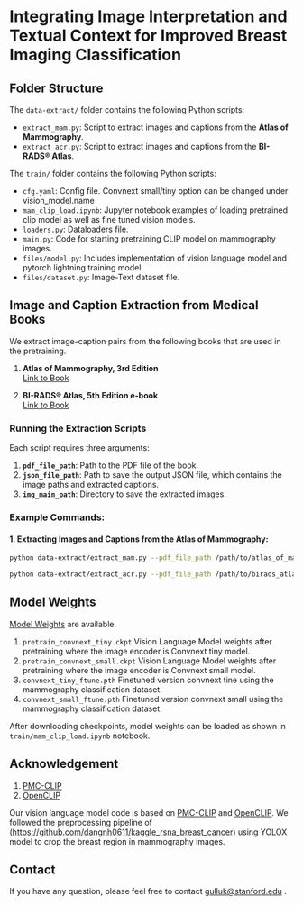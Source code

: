 # Integrating Image Interpretation and Textual Context for Improved Breast Imaging Classification



## Folder Structure

The `data-extract/` folder contains the following Python scripts:

- `extract_mam.py`: Script to extract images and captions from the **Atlas of Mammography**.
- `extract_acr.py`: Script to extract images and captions from the **BI-RADS® Atlas**.

The `train/` folder contains the following Python scripts:

- `cfg.yaml`: Config file. Convnext small/tiny option can be changed under vision_model.name 
- `mam_clip_load.ipynb`: Jupyter notebook examples of loading pretrained clip model as well as fine tuned vision models.
- `loaders.py`: Dataloaders file.
- `main.py`: Code for starting pretraining CLIP model on mammography images.
- `files/model.py`: Includes implementation of vision language model and pytorch lightning training model.
- `files/dataset.py`: Image-Text dataset file.

## Image and Caption Extraction from Medical Books

We extract image-caption pairs from the following books that are used in the pretraining.

1. **Atlas of Mammography, 3rd Edition**  
   [Link to Book](https://www.amazon.com/Atlas-Mammography-Ellen-Shaw-deParedes/dp/0781764335)

2. **BI-RADS® Atlas, 5th Edition e-book**  
   [Link to Book](https://www.acr.org/Clinical-Resources/Reporting-and-Data-Systems/Bi-Rads)


### Running the Extraction Scripts

Each script requires three arguments:

1. **`pdf_file_path`**: Path to the PDF file of the book.
2. **`json_file_path`**: Path to save the output JSON file, which contains the image paths and extracted captions.
3. **`img_main_path`**: Directory to save the extracted images.

### Example Commands:

#### 1. Extracting Images and Captions from the Atlas of Mammography:

```bash
python data-extract/extract_mam.py --pdf_file_path /path/to/atlas_of_mammography.pdf --json_file_path /path/to/output/atlas_mammography_data.json --img_main_path /path/to/save/images/atlas_of_mammography_images/

python data-extract/extract_acr.py --pdf_file_path /path/to/birads_atlas.pdf --json_file_path /path/to/output/birads_atlas_data.json --img_main_path /path/to/save/images/birads_atlas_images/
```

## Model Weights
   [Model Weights](https://drive.google.com/drive/folders/1faHwdyjpDB5yQX0acgBlT8A3KgsVI2MM?usp=drive_link) are available.
   1. `pretrain_convnext_tiny.ckpt` Vision Language Model weights after pretraining where the image encoder is Convnext tiny model. 
   2. `pretrain_convnext_small.ckpt`  Vision Language Model weights after pretraining where the image encoder is Convnext small model. 
   3. `convnext_tiny_ftune.pth`  Finetuned version convnext tine using the mammography classification dataset.
   4. `convnext_small_ftune.pth`  Finetuned version convnext small using the mammography classification dataset.

   After downloading checkpoints, model weights can be loaded as shown in `train/mam_clip_load.ipynb` notebook.
   
## Acknowledgement
   1. [PMC-CLIP](https://github.com/WeixiongLin/PMC-CLIP/tree/main)
   2. [OpenCLIP](https://github.com/mlfoundations/open_clip)

Our vision language model code is based on  [PMC-CLIP](https://github.com/WeixiongLin/PMC-CLIP/tree/main)
 and [OpenCLIP](https://github.com/mlfoundations/open_clip). We followed the preprocessing pipeline of (https://github.com/dangnh0611/kaggle_rsna_breast_cancer) using YOLOX model to crop the breast region in mammography images. 

## Contact
If you have any question, please feel free to contact gulluk@stanford.edu .